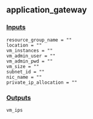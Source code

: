 ## application_gateway

### [Inputs](./vars.tf)

    resource_group_name = ""
    location = ""
    vm_instances = ""
    vm_admin_user = ""
    vm_admin_pwd = ""
    vm_size = ""
    subnet_id = ""
    nic_name = ""
    private_ip_allocation = ""

### [Outputs](./outputs.tf)

    vm_ips
